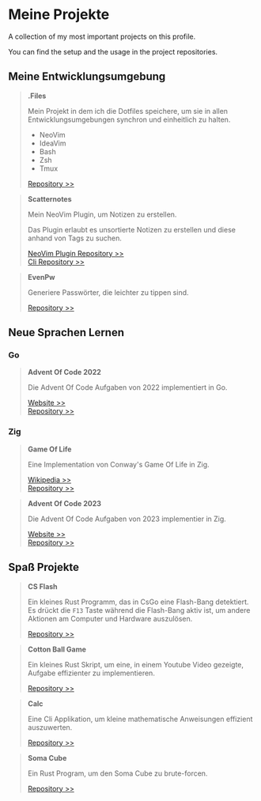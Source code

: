 # Meine Projekte

A collection of my most important projects on this profile.

You can find the setup and the usage in the project repositories.

## Meine Entwicklungsumgebung

> **.Files**
>
> Mein Projekt in dem ich die Dotfiles speichere,
> um sie in allen Entwicklungsumgebungen synchron und einheitlich zu halten.
>
> - NeoVim
> - IdeaVim
> - Bash
> - Zsh
> - Tmux
>
> [Repository >>](https://github.com/Lukas412/.files)

> **Scatternotes**
> 
> Mein NeoVim Plugin, um Notizen zu erstellen.
> 
> Das Plugin erlaubt es unsortierte Notizen zu erstellen und
> diese anhand von Tags zu suchen.
> 
> [NeoVim Plugin Repository >>](https://github.com/lukas412/scatternotes.nvim)\
> [Cli Repository >>](https://github.com/lukas412/scatternotes)

> **EvenPw**
> 
> Generiere Passwörter, die leichter zu tippen sind.
> 
> [Repository >>](https://github.com/lukas412/evenpw)

## Neue Sprachen Lernen

### Go

> **Advent Of Code 2022**
>
> Die Advent Of Code Aufgaben von 2022 implementiert in Go.
>
> [Website >>](https://adventofcode.com/2022)\
> [Repository >>](https://github.com/Lukas412/advent_of_code_2022)

### Zig

> **Game Of Life**
> 
> Eine Implementation von Conway's Game Of Life in Zig.
> 
> [Wikipedia >>](https://en.wikipedia.org/wiki/Conway%27s_Game_of_Life)\
> [Repository >>](https://github.com/Lukas412/GameOfLifeZig)

> **Advent Of Code 2023**
> 
> Die Advent Of Code Aufgaben von 2023 implementier in Zig.
> 
> [Website >>](https://adventofcode.com/2023)\
> [Repository >>](https://github.com/Lukas412/advent_of_code_2023)

## Spaß Projekte

> **CS Flash**
> 
> Ein kleines Rust Programm, das in CsGo eine Flash-Bang detektiert.
> Es drückt die `F13` Taste während die Flash-Bang aktiv ist,
> um andere Aktionen am Computer und Hardware auszulösen.
> 
> [Repository >>](https://github.com/Lukas412/cs_flash)

> **Cotton Ball Game**
> 
> Ein kleines Rust Skript,
> um eine, in einem Youtube Video gezeigte,
> Aufgabe effizienter zu implementieren.
> 
> [Repository >>](https://github.com/Lukas412/cotton_ball_game)

> **Calc**
> 
> Eine Cli Applikation, um kleine mathematische Anweisungen effizient auszuwerten.
> 
> [Repository >>](https://github.com/Lukas412/calc)

> **Soma Cube**
> 
> Ein Rust Program, um den Soma Cube zu brute-forcen.
> 
> [Repository >>](https://github.com/Lukas412/cube)
